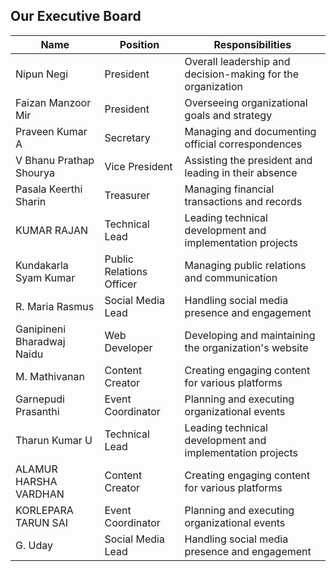 ## Our Executive Board
| Name                        | Position                    | Responsibilities                                           |
|-----------------------------|-----------------------------|------------------------------------------------------------|
| Nipun Negi                  | President                   | Overall leadership and decision-making for the organization|
| Faizan Manzoor Mir          | President                   | Overseeing organizational goals and strategy               |
| Praveen Kumar A             | Secretary                   | Managing and documenting official correspondences          |
| V Bhanu Prathap Shourya     | Vice President              | Assisting the president and leading in their absence       |
| Pasala Keerthi Sharin       | Treasurer                   | Managing financial transactions and records                |
| KUMAR RAJAN                 | Technical Lead              | Leading technical development and implementation projects  |
| Kundakarla Syam Kumar        | Public Relations Officer   | Managing public relations and communication                |
| R. Maria Rasmus              | Social Media Lead          | Handling social media presence and engagement              |
| Ganipineni Bharadwaj Naidu   | Web Developer              | Developing and maintaining the organization's website      |
| M. Mathivanan                | Content Creator            | Creating engaging content for various platforms            |
| Garnepudi Prasanthi          | Event Coordinator          | Planning and executing organizational events                |
| Tharun Kumar U               | Technical Lead             | Leading technical development and implementation projects   |
| ALAMUR HARSHA VARDHAN        | Content Creator            | Creating engaging content for various platforms             |
| KORLEPARA TARUN SAI          | Event Coordinator          | Planning and executing organizational events                |
| G. Uday                      | Social Media Lead          | Handling social media presence and engagement               |

